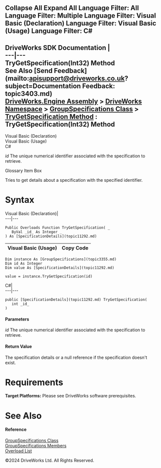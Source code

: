        

 Collapse All Expand All  Language Filter: All  Language Filter: Multiple  Language Filter: Visual Basic (Declaration) Language Filter: Visual Basic (Usage) Language Filter: C#  
---  
DriveWorks SDK Documentation  |   
---|---  
TryGetSpecification(Int32) Method   
See Also [Send Feedback](mailto:apisupport@driveworks.co.uk?subject=Documentation Feedback: topic3403.md)  
[DriveWorks.Engine Assembly](topic2156.md) > [DriveWorks Namespace](topic2159.md) > [GroupSpecifications Class](topic3355.md) > [TryGetSpecification Method](topic3402.md) : TryGetSpecification(Int32) Method  
---  
  
Visual Basic (Declaration)    
Visual Basic (Usage)    
C# 

_id_
    The unique numerical identifier associated with the specification to retrieve.

Glossary Item Box

Tries to get details about a specification with the specified identifier. 

# Syntax

Visual Basic (Declaration)|   
---|---  
      
    
    Public Overloads Function TryGetSpecification( _
       ByVal _id_ As Integer _
    ) As [SpecificationDetails](topic11292.md)  
  
Visual Basic (Usage)| Copy Code  
---|---  
      
    
    Dim instance As [GroupSpecifications](topic3355.md)
    Dim id As Integer
    Dim value As [SpecificationDetails](topic11292.md)
     
    value = instance.TryGetSpecification(id)  
  
C#|   
---|---  
      
    
    public [SpecificationDetails](topic11292.md) TryGetSpecification( 
       int _id_
    )  
  
#### Parameters

 _id_
    The unique numerical identifier associated with the specification to retrieve.

#### Return Value

The specification details or a null reference if the specification doesn't exist.

# Requirements

**Target Platforms:** Please see DriveWorks software prerequisites.

# See Also

#### Reference

[GroupSpecifications Class](topic3355.md)   
[GroupSpecifications Members](topic3356.md)   
[Overload List](topic3402.md)

©2024 DriveWorks Ltd. All Rights Reserved.
